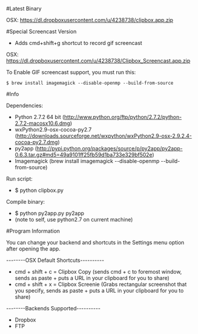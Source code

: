 #Latest Binary

OSX:
https://dl.dropboxusercontent.com/u/4238738/clipbox.app.zip

#Special Screencast Version
- Adds cmd+shift+g shortcut to record gif screencast

OSX:
https://dl.dropboxusercontent.com/u/4238738/Clipbox_Screencast.app.zip

To Enable GIF screencast support, you must run this:
```
$ brew install imagemagick --disable-openmp --build-from-source
```

#Info

Dependencies:
- Python 2.7.2 64 bit (http://www.python.org/ftp/python/2.7.2/python-2.7.2-macosx10.6.dmg)
- wxPython2.9-osx-cocoa-py2.7 (http://downloads.sourceforge.net/wxpython/wxPython2.9-osx-2.9.2.4-cocoa-py2.7.dmg)
- py2app (http://pypi.python.org/packages/source/p/py2app/py2app-0.6.3.tar.gz#md5=49a9101ff25fb59d1ba733e329bf502e)
- Imagemagick (brew install imagemagick --disable-openmp --build-from-source)

Run script:
- $ python clipbox.py

Compile binary:
- $ python py2app.py py2app
- (note to self, use python2.7 on current machine)

#Program Information

You can change your backend and shortcuts in the Settings menu option after opening the app.

--------OSX Default Shortcuts----------
- cmd + shift + c = Clipbox Copy (sends cmd + c to foremost window, sends as paste + puts a URL in your clipboard for you to share)
- cmd + shift + x = Clipbox Screenie (Grabs rectangular screenshot that you specify, sends as paste + puts a URL in your clipboard for you to share)

--------Backends Supported----------
- Dropbox
- FTP

